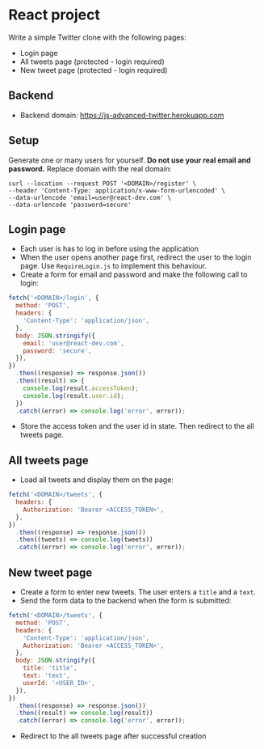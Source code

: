 # React project

Write a simple Twitter clone with the following pages:

- Login page
- All tweets page (protected - login required)
- New tweet page (protected - login required)

## Backend

- Backend domain: https://js-advanced-twitter.herokuapp.com

## Setup

Generate one or many users for yourself. **Do not use your real email and password.** Replace domain with the real domain:

```
curl --location --request POST '<DOMAIN>/register' \
--header 'Content-Type: application/x-www-form-urlencoded' \
--data-urlencode 'email=user@react-dev.com' \
--data-urlencode 'password=secure'
```

## Login page

- Each user is has to log in before using the application
- When the user opens another page first, redirect the user to the login page. Use `RequireLogin.js` to implement this behaviour.
- Create a form for email and password and make the following call to login:

```js
fetch('<DOMAIN>/login', {
  method: 'POST',
  headers: {
    'Content-Type': 'application/json',
  },
  body: JSON.stringify({
    email: 'user@react-dev.com',
    password: 'secure',
  }),
})
  .then((response) => response.json())
  .then((result) => {
    console.log(result.accessToken);
    console.log(result.user.id);
  })
  .catch((error) => console.log('error', error));
```

- Store the access token and the user id in state. Then redirect to the all tweets page.

## All tweets page

- Load all tweets and display them on the page:

```js
fetch('<DOMAIN>/tweets', {
  headers: {
    Authorization: 'Bearer <ACCESS_TOKEN>',
  },
})
  .then((response) => response.json())
  .then((tweets) => console.log(tweets))
  .catch((error) => console.log('error', error));
```

## New tweet page

- Create a form to enter new tweets. The user enters a `title` and a `text`.
- Send the form data to the backend when the form is submitted:

```js
fetch('<DOMAIN>/tweets', {
  method: 'POST',
  headers: {
    'Content-Type': 'application/json',
    Authorization: 'Bearer <ACCESS_TOKEN>',
  },
  body: JSON.stringify({
    title: 'title',
    text: 'text',
    userId: '<USER_ID>',
  }),
})
  .then((response) => response.json())
  .then((result) => console.log(result))
  .catch((error) => console.log('error', error));
```

- Redirect to the all tweets page after successful creation
